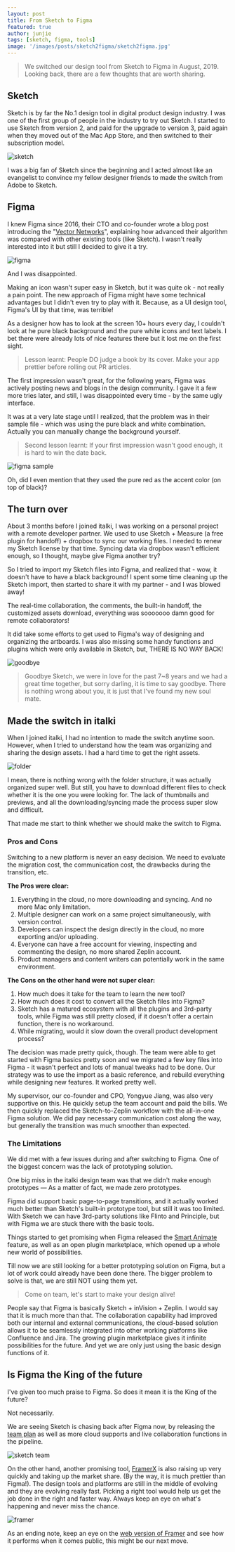 ```yaml
---
layout: post
title: From Sketch to Figma
featured: true
author: junjie
tags: [sketch, figma, tools]
image: '/images/posts/sketch2figma/sketch2figma.jpg'
---
```




>We switched our design tool from Sketch to Figma in August, 2019. Looking back, there are a few thoughts that are worth sharing.



## Sketch

Sketch is by far the No.1 design tool in digital product design industry. I was one of the first group of people in the industry to try out Sketch. I started to use Sketch from version 2, and paid for the upgrade to version 3, paid again when they moved out of the Mac App Store, and then switched to their subscription model. 

![sketch](/images/posts/sketch2figma/0.png)

I was a big fan of Sketch since the beginning and I acted almost like an evangelist to convince my fellow designer friends to made the switch from Adobe to Sketch.

## Figma

I knew Figma since 2016, their CTO and co-founder wrote a blog post introducing the "[Vector Networks](https://www.figma.com/blog/introducing-vector-networks/)", explaining how advanced their algorithm was compared with other existing tools (like Sketch). I wasn't really interested into it but still I decided to give it a try. 

![figma](/images/posts/sketch2figma/1.png)

And I was disappointed. 

Making an icon wasn't super easy in Sketch, but it was quite ok - not really a pain point. The new approach of Figma might have some technical advantages but I didn't even try to play with it. Because,  as a UI design tool, Figma's UI by that time, was terrible! 

As a designer how has to look at the screen 10+ hours every day, I couldn't  look at he pure black background and the pure white icons and text labels. I bet there were already lots of nice features there but it lost me on the first sight.

> Lesson learnt: People DO judge a book by its cover. Make your app prettier before rolling out PR articles.

The first impression wasn't great, for the following years, Figma was actively posting news and blogs  in the design community. I gave it a few more tries later, and still, I was disappointed every time - by the same ugly interface. 

It was at a very late stage until I realized, that the problem was in their sample file - which was using the pure black and white combination. Actually you can manually change the background yourself. 

> Second lesson learnt: If your first impression wasn't good enough, it is hard to win the date back.

![figma sample](/images/posts/sketch2figma/2.png)

Oh, did I even mention that they used the pure red as the accent color (on top of black)?



## The turn over

About 3 months before I joined italki, I was working on a personal project with a remote developer partner. We used to use Sketch + Measure (a free plugin for handoff) + dropbox to sync our working files. I needed to renew my Sketch license by that time. Syncing data via dropbox wasn't efficient enough, so I thought, maybe give Figma another try?

So I tried to import my Sketch files into Figma, and realized that - wow, it doesn't have to have a black background! I spent some time cleaning up the Sketch import, then started to share it with my partner - and I was blowed away!

The real-time collaboration, the comments, the built-in handoff, the customized assets download, everything was sooooooo damn good for remote collaborators!

It did take some efforts to get used to Figma's way of designing and organizing the artboards. I was also missing some handy functions and plugins which were only available in Sketch, but, THERE IS NO WAY BACK!

![goodbye](/images/posts/sketch2figma/3.png)

> Goodbye Sketch, we were in love for the past 7~8 years and we had a great time together, but sorry darling, it is time to say goodbye. There is nothing wrong about you, it is just that I've found my new soul mate.

## Made the switch in italki

When I joined italki, I had no intention to made the switch anytime soon. However, when I tried to understand how the team was organizing and sharing the design assets. I had a hard time to get the right assets. 

![folder](/images/posts/sketch2figma/4.png)

I mean, there is nothing wrong with the folder structure, it was actually organized super well. But still, you have to download different files to check whether it is the one you were looking for. The lack of thumbnails and previews, and all the downloading/syncing made the process super slow and difficult.

That made me start to think whether we should make the switch to Figma.

### Pros and Cons

Switching to a new platform is never an easy decision. We need to evaluate the migration cost, the communication cost, the drawbacks during the transition, etc. 

**The Pros were clear:**

1. Everything in the cloud, no more downloading and syncing. And no more Mac only limitation. 
2. Multiple designer can work on a same project simultaneously, with version control.
3. Developers can inspect the design directly in the cloud, no more exporting and/or uploading. 
4. Everyone can have a free account for viewing, inspecting and commenting the design, no more shared Zeplin account.
5. Product managers and content writers can potentially work in the same environment. 

**The Cons on the other hand were not super clear:**

1. How much does it take for the team to learn the new tool?
2. How much does it cost to convert all the Sketch files into Figma?
3. Sketch has a matured ecosystem with all the plugins and 3rd-party tools, while Figma was still pretty closed, if it doesn't offer a certain function, there is no workaround.
4. While migrating, would it slow down the overall product development process?

The decision was made pretty quick, though. The team were able to get started with Figma basics pretty soon and we migrated a few key files into Figma - it wasn't perfect and lots of manual tweaks had to be done. Our strategy was to use the import as a basic reference, and rebuild everything while designing new features. It worked pretty well. 

My supervisor, our co-founder and CPO, Yongyue Jiang, was also very supportive on this. He quickly setup the team account and paid the bills. We then quickly replaced the Sketch-to-Zeplin workflow with the all-in-one Figma solution. We did pay necessary communication cost along the way, but generally the transition was much smoother than expected.

### The Limitations

We did met with a few issues during and after switching to Figma. One of the biggest concern was the lack of prototyping solution.

One big miss in the italki design team was that we didn't make enough prototypes — As a matter of fact, we made zero prototypes. 

Figma did support basic page-to-page transitions, and it actually worked much better than Sketch's built-in prototype tool, but still it was too limited. With Sketch we can have 3rd-party solutions like Flinto and Principle, but with Figma we are stuck there with the basic tools. 

Things started to get promising when Figma released the [Smart Animate](https://www.figma.com/blog/announcing-smart-animate-and-advanced-transitions/) feature, as well as an open plugin marketplace, which opened up a whole new world of possibilities. 

Till now we are still looking for a better prototyping solution on Figma, but a lot of work could already have been done there. The bigger problem to solve is that, we are still NOT using them yet. 

> Come on team, let's start to make your design alive!

People say that Figma is basically Sketch + inVision + Zeplin. I would say that it is much more than that. The collaboration capability had improved both our internal and external communications, the cloud-based solution allows it to be seamlessly integrated into other working platforms like Confluence and Jira. The growing plugin marketplace gives it infinite possibilities for the future. And yet we are only just using the basic design functions of it. 

## Is Figma the King of the future

I've given too much praise to Figma. So does it mean it is the King of the future?

Not necessarily.

We are seeing Sketch is chasing back after Figma now, by releasing the [team plan](https://www.sketch.com/for-teams/) as well as more cloud supports and live collaboration functions in the pipeline. 

![sketch team](/images/posts/sketch2figma/5.png)

On the other hand, another promising tool, [FramerX](https://www.framer.com/) is also raising up very quickly and taking up the market share. (By the way, it is much prettier than Figma!). The design tools and platforms are still in the middle of evolving and they are evolving really fast. Picking a right tool would help us get the job done in the right and faster way. Always keep an eye on what's happening and never miss the chance.

![framer](/images/posts/sketch2figma/6.png)

As an ending note, keep an eye on the [web version of Framer](https://www.framer.com/web/](https://www.framer.com/web/)) and see how it performs when it comes public, this might be our next move.